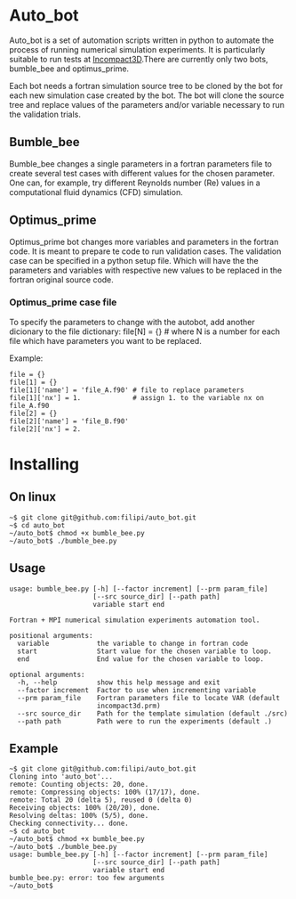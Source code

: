 # Auto_bot #

Auto_bot is a set of automation scripts written in python to automate the process of
running numerical simulation experiments. It is particularly suitable to run tests at
[Incompact3D](https://github.com/xcompact3d).There are currently only two bots,
bumble_bee and optimus_prime.

Each bot needs a fortran simulation source tree to be cloned by the bot for each
new simulation case created by the bot. The bot will clone the source tree and
replace values of the parameters and/or variable necessary to run the validation
trials.

## Bumble_bee ##

Bumble_bee changes a single parameters in a fortran parameters file to create
several test cases with different values for the chosen parameter. One can, 
for example, try different Reynolds number (Re) values in a computational fluid dynamics
(CFD) simulation.

## Optimus_prime ##

Optimus_prime bot changes more variables and parameters in the fortran code.
It is meant to prepare te code to run validation cases. The
validation case can be specified in a python setup file.
Which will have the the parameters and variables with respective
new values to be replaced in the fortran original source code.

### Optimus_prime case file ###

To specify the parameters to change with the autobot,
add another dicionary to the file dictionary:
file[N] = {} # where N is a number for each file
which have parameters you want to be replaced.

Example:
```
file = {}
file[1] = {}
file[1]['name'] = 'file_A.f90' # file to replace parameters
file[1]['nx'] = 1.             # assign 1. to the variable nx on file_A.f90
file[2] = {}
file[2]['name'] = 'file_B.f90'
file[2]['nx'] = 2.
```

# Installing #

## On linux ##

```
~$ git clone git@github.com:filipi/auto_bot.git
~$ cd auto_bot
~/auto_bot$ chmod +x bumble_bee.py
~/auto_bot$ ./bumble_bee.py
```
## Usage ##

```
usage: bumble_bee.py [-h] [--factor increment] [--prm param_file]
                     [--src source_dir] [--path path]
                     variable start end
```

```
Fortran + MPI numerical simulation experiments automation tool.

positional arguments:
  variable            the variable to change in fortran code
  start               Start value for the chosen variable to loop.
  end                 End value for the chosen variable to loop.

optional arguments:
  -h, --help          show this help message and exit
  --factor increment  Factor to use when incrementing variable
  --prm param_file    Fortran parameters file to locate VAR (default
                      incompact3d.prm)
  --src source_dir    Path for the template simulation (default ./src)
  --path path         Path were to run the experiments (default .)

```

## Example ##

```
~$ git clone git@github.com:filipi/auto_bot.git
Cloning into 'auto_bot'...
remote: Counting objects: 20, done.
remote: Compressing objects: 100% (17/17), done.
remote: Total 20 (delta 5), reused 0 (delta 0)
Receiving objects: 100% (20/20), done.
Resolving deltas: 100% (5/5), done.
Checking connectivity... done.
~$ cd auto_bot
~/auto_bot$ chmod +x bumble_bee.py
~/auto_bot$ ./bumble_bee.py
usage: bumble_bee.py [-h] [--factor increment] [--prm param_file]
                     [--src source_dir] [--path path]
                     variable start end
bumble_bee.py: error: too few arguments
~/auto_bot$
```




